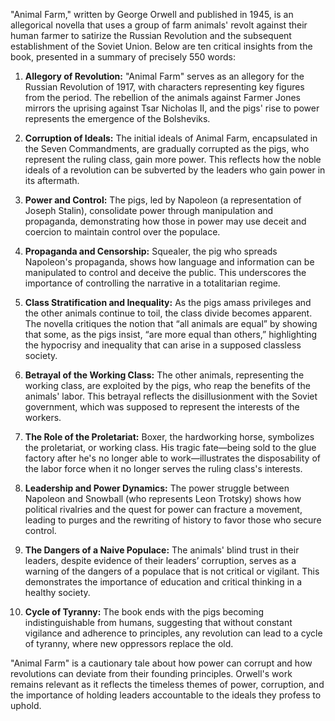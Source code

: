 "Animal Farm," written by George Orwell and published in 1945, is an allegorical novella that uses a group of farm animals' revolt against their human farmer to satirize the Russian Revolution and the subsequent establishment of the Soviet Union. Below are ten critical insights from the book, presented in a summary of precisely 550 words:

1. **Allegory of Revolution:** "Animal Farm" serves as an allegory for the Russian Revolution of 1917, with characters representing key figures from the period. The rebellion of the animals against Farmer Jones mirrors the uprising against Tsar Nicholas II, and the pigs' rise to power represents the emergence of the Bolsheviks.

2. **Corruption of Ideals:** The initial ideals of Animal Farm, encapsulated in the Seven Commandments, are gradually corrupted as the pigs, who represent the ruling class, gain more power. This reflects how the noble ideals of a revolution can be subverted by the leaders who gain power in its aftermath.

3. **Power and Control:** The pigs, led by Napoleon (a representation of Joseph Stalin), consolidate power through manipulation and propaganda, demonstrating how those in power may use deceit and coercion to maintain control over the populace.

4. **Propaganda and Censorship:** Squealer, the pig who spreads Napoleon's propaganda, shows how language and information can be manipulated to control and deceive the public. This underscores the importance of controlling the narrative in a totalitarian regime.

5. **Class Stratification and Inequality:** As the pigs amass privileges and the other animals continue to toil, the class divide becomes apparent. The novella critiques the notion that “all animals are equal” by showing that some, as the pigs insist, “are more equal than others,” highlighting the hypocrisy and inequality that can arise in a supposed classless society.

6. **Betrayal of the Working Class:** The other animals, representing the working class, are exploited by the pigs, who reap the benefits of the animals' labor. This betrayal reflects the disillusionment with the Soviet government, which was supposed to represent the interests of the workers.

7. **The Role of the Proletariat:** Boxer, the hardworking horse, symbolizes the proletariat, or working class. His tragic fate—being sold to the glue factory after he's no longer able to work—illustrates the disposability of the labor force when it no longer serves the ruling class's interests.

8. **Leadership and Power Dynamics:** The power struggle between Napoleon and Snowball (who represents Leon Trotsky) shows how political rivalries and the quest for power can fracture a movement, leading to purges and the rewriting of history to favor those who secure control.

9. **The Dangers of a Naive Populace:** The animals' blind trust in their leaders, despite evidence of their leaders’ corruption, serves as a warning of the dangers of a populace that is not critical or vigilant. This demonstrates the importance of education and critical thinking in a healthy society.

10. **Cycle of Tyranny:** The book ends with the pigs becoming indistinguishable from humans, suggesting that without constant vigilance and adherence to principles, any revolution can lead to a cycle of tyranny, where new oppressors replace the old.

"Animal Farm" is a cautionary tale about how power can corrupt and how revolutions can deviate from their founding principles. Orwell's work remains relevant as it reflects the timeless themes of power, corruption, and the importance of holding leaders accountable to the ideals they profess to uphold.